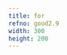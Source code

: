 ```yaml
---
title: for
refno: good2.9
width: 300
height: 200
---
```


<script>
var balls = []
function setup() {
  canvas = createCanvas(300, 200);
  for (var i=0; i<50; i++) {
    balls.push(new makeABall());
  }
}

function draw() {
  background(200);
  translate(width/2,height/2)
  for (var i=0; i<balls.length; i++) {
    balls[i].update();
    balls[i].display();
  }
}

function makeABall(){
  this.theta = random(0,360);
  this.r = random(30,50);
  this.diameter = random(10, 30);
  this.update = function() {
    this.theta+=.01
  };
  this.display = function() {
    ellipse(this.r*cos(this.theta), this.r*sin(this.theta), this.diameter);
  };
}
</script>
